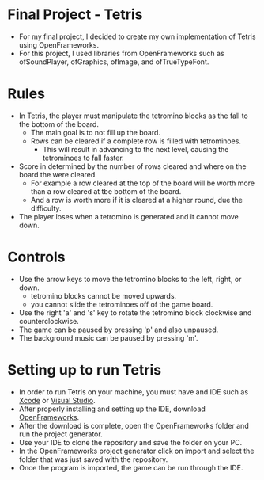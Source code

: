 # Final Project - Tetris

- For my final project, I decided to create my own implementation of Tetris using OpenFrameworks.
- For this project, I used libraries from OpenFrameworks such as ofSoundPlayer, ofGraphics, ofImage, and ofTrueTypeFont.

# Rules
- In Tetris, the player must manipulate the tetromino blocks as the fall to the bottom of the board. 
  - The main goal is to not fill up the board.
  - Rows can be cleared if a complete row is filled with tetrominoes. 
    - This will result in advancing to the next level, causing the tetrominoes to fall faster.
- Score in determined by the number of rows cleared and where on the board the were cleared. 
  - For example a row cleared at the top of the board will be worth more than a row cleared at tbe bottom of the board.
  - And a row is worth more if it is cleared at a higher round, due the difficulty.
 - The player loses when a tetromino is generated and it cannot move down.

# Controls
- Use the arrow keys to move the tetromino blocks to the left, right, or down. 
  - tetromino blocks cannot be moved upwards.
  - you cannot slide the tetrominoes off of the game board.
- Use the right 'a' and 's' key to rotate the tetromino block clockwise and counterclockwise.
- The game can be paused by pressing 'p' and also unpaused. 
- The background music can be paused by pressing 'm'.

# Setting up to run Tetris
- In order to run Tetris on your machine, you must have and IDE such as [Xcode](https://developer.apple.com/xcode/)
 or [Visual Studio](https://visualstudio.microsoft.com/). 
- After properly installing and setting up the IDE, download [OpenFrameworks](https://openframeworks.cc/).
- After the download is complete, open the OpenFrameworks folder and run the project generator.
- Use your IDE to clone the repository and save the folder on your PC.
- In the OpenFrameworks project generator click on import and select the folder that was just saved with the repository. 
- Once the program is imported, the game can be run through the IDE. 



